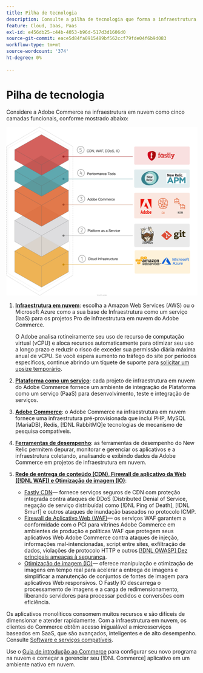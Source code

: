 ```yaml
---
title: Pilha de tecnologia
description: Consulte a pilha de tecnologia que forma a infraestrutura do Commerce na nuvem.
feature: Cloud, Iaas, Paas
exl-id: e456db25-c44b-4053-b96d-517d3d1606d0
source-git-commit: eace5d84fa0915489bf562ccf79fde04f6b9d083
workflow-type: tm+mt
source-wordcount: '374'
ht-degree: 0%

---
```


# Pilha de tecnologia

Considere a Adobe Commerce na infraestrutura em nuvem como cinco camadas funcionais, conforme mostrado abaixo:

![Pilha em nuvem](../../assets/CloudStack.svg)

1. [**Infraestrutura em nuvem**](pro-architecture.md): escolha a Amazon Web Services (AWS) ou o Microsoft Azure como a sua base de Infraestrutura como um serviço (IaaS) para os projetos Pro de infraestrutura em nuvem do Adobe Commerce.

   O Adobe analisa rotineiramente seu uso de recurso de computação virtual (vCPU) e aloca recursos automaticamente para otimizar seu uso a longo prazo e reduzir o risco de exceder sua permissão diária máxima anual de vCPU. Se você espera aumento no tráfego do site por períodos específicos, continue abrindo um tíquete de suporte para [solicitar um upsize temporário](https://experienceleague.adobe.com/docs/commerce-knowledge-base/kb/how-to/how-to-request-temporary-magento-upsize.html).

1. [**Plataforma como um serviço**](cloud-architecture.md): cada projeto de infraestrutura em nuvem do Adobe Commerce fornece um ambiente de integração de Plataforma como um serviço (PaaS) para desenvolvimento, teste e integração de serviços.
1. [**Adobe Commerce**](../project/overview.md): o Adobe Commerce na infraestrutura em nuvem fornece uma infraestrutura pré-provisionada que inclui PHP, MySQL (MariaDB), Redis, [!DNL RabbitMQ]e tecnologias de mecanismo de pesquisa compatíveis.
1. [**Ferramentas de desempenho**](../monitor/new-relic-service.md): as ferramentas de desempenho do New Relic permitem depurar, monitorar e gerenciar os aplicativos e a infraestrutura coletando, analisando e exibindo dados da Adobe Commerce em projetos de infraestrutura em nuvem.
1. [**Rede de entrega de conteúdo (CDN), Firewall de aplicativo da Web ([!DNL WAF]) e Otimização de imagem (IO)**](../cdn/fastly.md):

   * [Fastly CDN](../cdn/fastly.md#ddos-protection)— fornece serviços seguros de CDN com proteção integrada contra ataques de DDoS (Distributed Denial of Service, negação de serviço distribuída) como [!DNL Ping of Death], [!DNL Smurf] e outros ataques de inundação baseados no protocolo ICMP.
   * [Firewall de Aplicativo Web (WAF)](../cdn/fastly-waf-service.md)— os serviços WAF garantem a conformidade com o PCI para vitrines Adobe Commerce em ambientes de produção e políticas WAF que protegem seus aplicativos Web Adobe Commerce contra ataques de injeção, informações mal-intencionadas, script entre sites, exfiltração de dados, violações de protocolo HTTP e outros [[!DNL OWASP] Dez principais ameaças à segurança](https://owasp.org/www-project-top-ten/).
   * [Otimização de imagem (IO)](../cdn/fastly-image-optimization.md)— oferece manipulação e otimização de imagens em tempo real para acelerar a entrega de imagens e simplificar a manutenção de conjuntos de fontes de imagem para aplicativos Web responsivos. O Fastly IO descarrega o processamento de imagens e a carga de redimensionamento, liberando servidores para processar pedidos e conversões com eficiência.

Os aplicativos monolíticos consomem muitos recursos e são difíceis de dimensionar e atender rapidamente. Com a infraestrutura em nuvem, os clientes do Commerce obtêm acesso inigualável a microsserviços baseados em SaaS, que são avançados, inteligentes e de alto desempenho. Consulte [Software e serviços compatíveis](cloud-architecture.md#supported-software-and-services).

Use o [Guia de introdução ao Commerce](../../get-started/overview.md) para configurar seu novo programa na nuvem e começar a gerenciar seu [!DNL Commerce] aplicativo em um ambiente nativo em nuvem.
